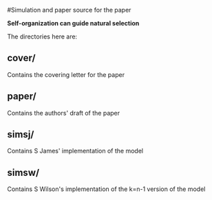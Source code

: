 #Simulation and paper source for the paper

**Self-organization can guide natural selection**

The directories here are:

## cover/

Contains the covering letter for the paper

## paper/

Contains the authors' draft of the paper

## simsj/

Contains S James' implementation of the model

## simsw/

Contains S Wilson's implementation of the k=n-1 version of the model
